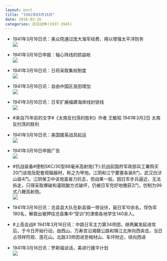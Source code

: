 ```yaml
---
layout: post
title: "1941年03月16日"
date: 2016-03-16
categories: 抗日战争(1937-1945)
---
```


<meta name="referrer" content="no-referrer" />

- 1941年3月16日讯：美众院通过庞大海军经费，用以增强太平洋防务 <br/><img src="https://ww3.sinaimg.cn/large/aca367d8jw1f1z3mqigstj20hk0rjtkp.jpg" />

- 1941年3月16日申报：轴心阵线的损益帐 <br/><img src="https://ww3.sinaimg.cn/large/aca367d8jw1f1z1vxb3nej20p90xje1m.jpg" />

- 1941年3月16日讯：日将采取集权制度 <br/><img src="https://ww4.sinaimg.cn/large/aca367d8jw1f1z06a69vlj206g0dhmz7.jpg" />

- 1941年3月16日讯：自由中国区良田增加 <br/><img src="https://ww1.sinaimg.cn/large/aca367d8jw1f1yyfr7ktxj208u06zgme.jpg" />

- 1941年3月16日讯：日军扩展福建海岸线封锁线 <br/><img src="https://ww3.sinaimg.cn/large/aca367d8jw1f1yt8hz5avj204m0h5760.jpg" />

- #来自75年前的文字#《太南反扫荡的胜利》作者 王敏昭 1941年3月2日 太南反扫荡的胜利 

- 1941年3月16日讯：美国援英战具起运 <br/><img src="https://ww1.sinaimg.cn/large/aca367d8jw1f1ykkw2f2zj204l0kq3zs.jpg" />

- 1941年3月16日申报广告 <br/><img src="https://ww3.sinaimg.cn/large/aca367d8jw1f1yitxyvvlj203i0h90tk.jpg" />

- #抗战装备#德制SKC/30型88毫米高射炮(下):抗战前国府军政部兵工署购买20门该炮及配套观瞄器材，称之为甲炮。江阴和江宁要塞各装8门，武汉白浒山装4门。江阴保卫中该炮虽奋力抗击，但战果一般。因日军步兵逼近，无法拆走，只得采取爆破和灌硫酸方式破坏，仍被日军完好地缴获2门，仿制为99式八糎高射炮。 <br/><img src="https://ww2.sinaimg.cn/large/aca367d8jw1f1yh3upy5fj20e80irta7.jpg" />

- 1941年3月16日讯：沧县县大队在新县镇一带设伏，毙日军10余名，俘伪军180名，解救出被押往沧县集中“受训”的津南各地学生140余人。 

- #上高会战# 1941年3月16日讯：中路日军主力第34师团，继两翼发起进攻后，于今日开始行动，由西山、万寿宫沿湘赣公路和锦江北岸向西突击，当日占领祥符观、莲花山。北路33师团进至棺材山、车坪附近，续向西进 

- 1941年3月16日讯：罗斯福谈话，美进行援华计划 <br/><img src="https://ww1.sinaimg.cn/large/aca367d8jw1f1ybv5s3nxj20cd0c0ab7.jpg" />

